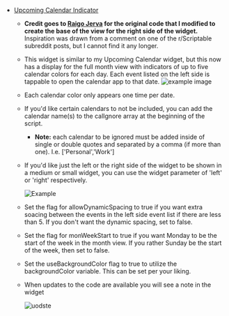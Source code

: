 * [Upcoming Calendar Indicator](Upcoming%20Calendar%20Indicator.js)  
    * **Credit goes to [Raigo Jerva](https://gist.github.com/rudotriton/b51d227c3d1d9cb497829ae45583224f#instructions) for the original code that I modified to create the base of the view for the right side of the widget.**
        Inspiration was drawn from a comment on one of the r/Scriptable subreddit posts, but I cannot find it any longer. 
    * This widget is similar to my Upcoming Calendar widget, but this now has a display for the full month view with indicators of up to five calendar colors for each day. Each event listed on the left side is tappable to open the calendar app to that date. 
    ![example image](https://i.imgur.com/0QVdD7s.jpg)
    * Each calendar color only appears one time per date. 
    * If you'd like certain calendars to not be included, you can add the calendar name(s) to the calIgnore array at the beginning of the script. 
        * **Note:** each calendar to be ignored must be added inside of single or double quotes and separated by a comma (if more than one). I.e. ['Personal','Work']
    * If you'd like just the left or the right side of the widget to be shown in a medium or small widget, you can use the widget parameter of 'left' or 'right' respectively. 
        
        ![Example](https://i.imgur.com/ri9Wzwr.jpg)
    * Set the flag for allowDynamicSpacing to true if you want extra soacing between the events in the left side event list if there are less than 5. If you don't want the dynamic spacing, set to false. 
    * Set the flag for monWeekStart to true if you want Monday to be the start of the week in the month view. If  you rather Sunday be the start of the week, then set to false.
    * Set the useBackgroundColor flag to true to utilize the backgroundColor variable. This can be set per your liking.
    * When updates to the code are available you will see a note in the widget
      
        ![uodste](https://i.imgur.com/owe3L3W.jpg)

